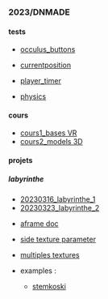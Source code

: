 ### 2023/DNMADE

#### tests
* [occulus_buttons](./tests/oculus_buttons.html)
* [currentposition](./tests/currentposition.html)

* [player_timer](./cours/work/player_timer.html)
* [physics](./cours/work/physics.html)

#### cours
* [cours1_bases VR](./cours/cours1/README.md)
* [cours2_models 3D](./cours/cours2/README.md)
<!-- * [cours3_eclairage](./cours/cours3/README.md) -->
<!-- * [cours4_projet](./cours/cours4/README.md) -->

#### projets
##### labyrinthe
* [20230316_labyrinthe_1](./rendus/20230316/README.md)
* [20230323_labyrinthe_2](./rendus/20230323/README.md)


<!-- textures -->
* [aframe doc](https://aframe.io/docs/1.4.0/components/material.html)
* [side texture parameter](https://aframe.io/docs/0.3.0/components/material.html#properties)
* [multiples textures](https://github.com/elbobo/aframe-multisrc-component)

* examples :
    * [stemkoski](https://stemkoski.github.io/A-Frame-Examples/)